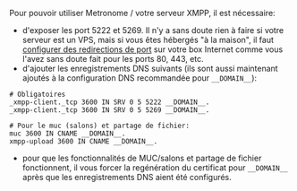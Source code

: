 Pour pouvoir utiliser Metronome / votre serveur XMPP, il est nécessaire:
- d'exposer les port 5222 et 5269. Il n'y a sans doute rien à faire si votre serveur est un VPS, mais si vous êtes hébergés "à la maison", il faut [configurer des redirections de port](https://yunohost.org/isp_box_config) sur votre box Internet comme vous l'avez sans doute fait pour les ports 80, 443, etc.
- d'ajouter les enregistrements DNS suivants (ils sont aussi maintenant ajoutés à la configuration DNS recommandée pour `__DOMAIN__`):

```text
# Obligatoires
_xmpp-client._tcp 3600 IN SRV 0 5 5222 __DOMAIN__.
_xmpp-client._tcp 3600 IN SRV 0 5 5269 __DOMAIN__.

# Pour le muc (salons) et partage de fichier:
muc 3600 IN CNAME __DOMAIN__.
xmpp-upload 3600 IN CNAME __DOMAIN__.
```

- pour que les fonctionnalités de MUC/salons et partage de fichier fonctionnent, il vous forcer la regénération du certificat pour `__DOMAIN__` après que les enregistrements DNS aient été configurés.

